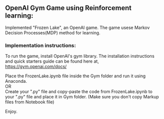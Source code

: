 ## OpenAI Gym Game using Reinforcement learning:

Implemented "Frozen Lake", an OpenAI game.
The game usese Markov Decision Processes(MDP) method for learning.

### Implementation instructions:
To run the game, install OpenAI's gym library.
The installation instructions and quick starters guide can be found here at,
https://gym.openai.com/docs/

Place the FrozenLake.ipynb file inside the Gym folder and run it using Anaconda.\
OR\
Create your ".py" file and copy-paste the code from FrozenLake.ipynb to your ".py" file and place it in Gym folder.
(Make sure you don't copy Markup files from Notebook file)

Enjoy.
